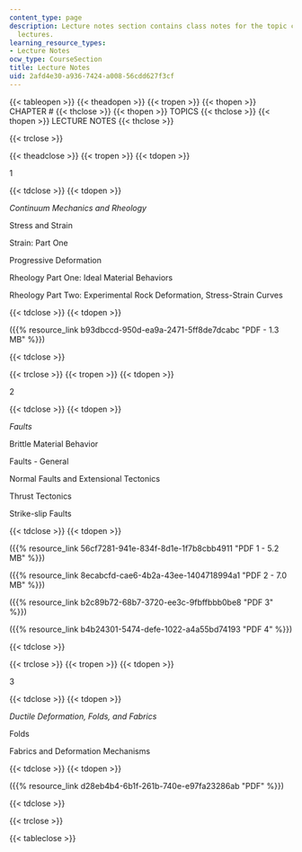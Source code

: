 ```yaml
---
content_type: page
description: Lecture notes section contains class notes for the topic covered in the
  lectures.
learning_resource_types:
- Lecture Notes
ocw_type: CourseSection
title: Lecture Notes
uid: 2afd4e30-a936-7424-a008-56cdd627f3cf
---
```


{{< tableopen >}}
{{< theadopen >}}
{{< tropen >}}
{{< thopen >}}
CHAPTER #
{{< thclose >}}
{{< thopen >}}
TOPICS
{{< thclose >}}
{{< thopen >}}
LECTURE NOTES
{{< thclose >}}

{{< trclose >}}

{{< theadclose >}}
{{< tropen >}}
{{< tdopen >}}


1


{{< tdclose >}}
{{< tdopen >}}


_Continuum Mechanics and Rheology_

Stress and Strain

Strain: Part One

Progressive Deformation

Rheology Part One: Ideal Material Behaviors

Rheology Part Two: Experimental Rock Deformation, Stress-Strain Curves


{{< tdclose >}}
{{< tdopen >}}


({{% resource_link b93dbccd-950d-ea9a-2471-5ff8de7dcabc "PDF - 1.3 MB" %}})


{{< tdclose >}}

{{< trclose >}}
{{< tropen >}}
{{< tdopen >}}


2


{{< tdclose >}}
{{< tdopen >}}


_Faults_

Brittle Material Behavior

Faults - General

Normal Faults and Extensional Tectonics

Thrust Tectonics

Strike-slip Faults


{{< tdclose >}}
{{< tdopen >}}


({{% resource_link 56cf7281-941e-834f-8d1e-1f7b8cbb4911 "PDF 1 - 5.2 MB" %}})

({{% resource_link 8ecabcfd-cae6-4b2a-43ee-1404718994a1 "PDF 2 - 7.0 MB" %}})

({{% resource_link b2c89b72-68b7-3720-ee3c-9fbffbbb0be8 "PDF 3" %}})

({{% resource_link b4b24301-5474-defe-1022-a4a55bd74193 "PDF 4" %}})


{{< tdclose >}}

{{< trclose >}}
{{< tropen >}}
{{< tdopen >}}


3


{{< tdclose >}}
{{< tdopen >}}


_Ductile Deformation, Folds, and Fabrics_

Folds

Fabrics and Deformation Mechanisms


{{< tdclose >}}
{{< tdopen >}}


({{% resource_link d28eb4b4-6b1f-261b-740e-e97fa23286ab "PDF" %}})


{{< tdclose >}}

{{< trclose >}}

{{< tableclose >}}